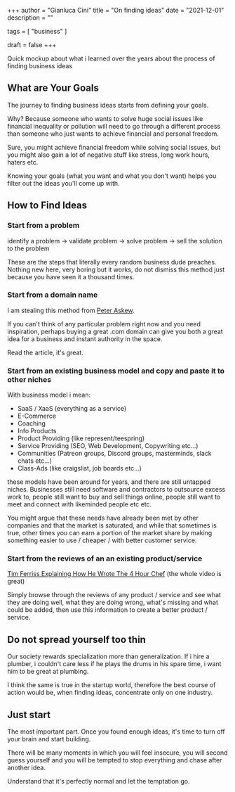 +++
author = "Gianluca Cini"
title = "On finding ideas"
date = "2021-12-01"
description = ""

tags = [
    "business"
]

draft = false
+++

Quick mockup about what i learned over the years about the process of finding business ideas 
## What are Your Goals

The journey to finding business ideas starts from defining your goals. 

Why? Because someone who wants to solve huge social issues like financial inequality or pollution will need to go through a different process than someone who just wants to achieve financial and personal freedom.

Sure, you might achieve financial freedom while solving social issues, but you might also gain a lot of negative stuff like stress, long work hours, haters etc.

Knowing your goals (what you want and what you don't want) helps you filter out the ideas you'll come up with.

## How to Find Ideas
### Start from a problem

identify a problem -> validate problem -> solve problem -> sell the solution to the problem 

These are the steps that literally every random business dude preaches. Nothing new here, very boring but it works, do not dismiss this method just because you have seen it a thousand times.

### Start from a domain name

I am stealing this method from [Peter Askew](https://www.deepsouthventures.com/build-a-side-business/).

If you can't think of any particular problem right now and you need inspiration, perhaps buying a great .com domain can give you both a great idea for a business and instant authority in the space. 

Read the article, it's great.

### Start from an existing business model and copy and paste it to other niches

With business model i mean: 

- SaaS / XaaS (everything as a service)
- E-Commerce
- Coaching
- Info Products
- Product Providing (like represent/teespring)
- Service Providing (SEO, Web Development, Copywriting etc...)
- Communities (Patreon groups, Discord groups, masterminds, slack chats etc...)
- Class-Ads (like craigslist, job boards etc...)

these models have been around for years, and there are still untapped niches. Businesses still need software and contractors to outsource excess work to, people still want to buy and sell things online, people still want to meet and connect with likeminded people etc etc. 

You might argue that these needs have already been met by other companies and that the market is saturated, and while that sometimes is true, other times you can earn a portion of the market share by making something easier to use / cheaper / with better customer service. 

### Start from the reviews of an an existing product/service

[Tim Ferriss Explaining How He Wrote The 4 Hour Chef](https://www.youtube.com/watch?v=v47WEyeSMSA&t=427s) (the whole video is great)

Simply browse through the reviews of any product / service and see what they are doing well, what they are doing wrong, what's missing and what could be added, then use this information to create a better product / service.

## Do not spread yourself too thin

Our society rewards specialization more than generalization. If i hire a plumber, i couldn't care less if he plays the drums in his spare time, i want him to be great at plumbing.

I think the same is true in the startup world, therefore the best course of action would be, when finding ideas, concentrate only on one industry. 

## Just start

The most important part. Once you found enough ideas, it's time to turn off your brain and start building.

There will be many moments in which you will feel insecure, you will second guess yourself and you will be tempted to stop everything and chase after another idea. 

Understand that it's perfectly normal and let the temptation go.  